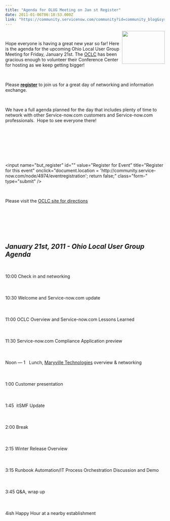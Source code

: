 ```yaml
---
title: "Agenda for OLUG Meeting on Jan st Register"
date: 2011-01-06T06:18:53.000Z
link: "https://community.servicenow.com/community?id=community_blog&sys_id=116ceaa1dbd0dbc01dcaf3231f9619ce"
---
```

<p><p><img src="http://lh3.ggpht.com/_AJEJQ1NIAFA/S2svMQ_CJ6I/AAAAAAAAAJc/dyRnTxQ9tSs/OLUG.gif" width="135" height="104" align="right" /></p><br /><p>Hope everyone is having a great new year so far! Here is the agenda for the upcoming Ohio Local User Group Meeting for Friday, January 21st. The <a title="w.oclc.org/us/en/default.htm" href="http://www.oclc.org/us/en/default.htm" target="_new">OCLC</a> has been gracious enough to volunteer their Conference Center for hosting as we keep getting bigger!</p><br /><p>Please <a href="http://community.service-now.com/january-ohio-local-user-group-meeting"><strong>register</strong></a> to join us for a great day of networking and information exchange.<br /></p><br /><p>We have a full agenda planned for the day that includes plenty of time to network with other Service-now.com customers and Service-now.com professionals. &nbsp;Hope to see everyone there!</p><br /><p>&nbsp;</p><br /><p><br /> &lt;input name="but_register" id="" value="Register for Event" title="Register for this event" onclick="document.location = 'http://community.service-now.com/node/4974/eventregistration'; return false;" class="form-" type="submit" /&gt;<br /></p><br /><p>Please visit the <a title="w.oclc.org/conferencecenter/default.htm" href="http://www.oclc.org/conferencecenter/default.htm" target="_new">OCLC site for directions</a></p><br /><p>&nbsp;</p><br /><h2><em>January 21st, 2011 - Ohio Local User Group Agenda</em></h2><br /><p>10:00 Check in and networking<br /><br /><br /><br /> 10:30 Welcome and Service-now.com update<br /><br /><br /><br /> 11:00 OCLC Overview and Service-now.com Lessons Learned<br /><br /><br /><br /> 11:30 Service-now.com Compliance Application preview<br /><br /><br /><br /> Noon — 1 &nbsp;&nbsp;Lunch, <a title="w.maryville.com/" href="http://www.maryville.com/">Maryville Technologies</a> overview &amp; networking<br /><br /><br /><br /> 1:00 Customer presentation<br /><br /><br /><br /> 1:45 &nbsp;itSMF Update<br /><br /><br /><br /> 2:00 Break<br /><br /><br /><br /> 2:15 Winter Release Overview<br /><br /><br /><br /> 3:15 Runbook Automation/IT Process Orchestration Discussion and Demo<br /><br /><br /><br /> 3:45 Q&amp;A, wrap up<br /><br /><br /><br />4ish Happy Hour at a nearby establishment</p><br /><p>&nbsp;</p><br /><p>&nbsp;</p><br /><p><br /><br /></p><br /><br /></p>